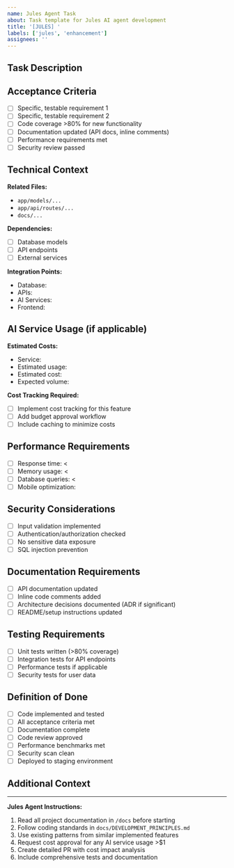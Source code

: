 ```yaml
---
name: Jules Agent Task
about: Task template for Jules AI agent development
title: '[JULES] '
labels: ['jules', 'enhancement']
assignees: ''
---
```


## Task Description
<!-- Clear description of what needs to be implemented -->

## Acceptance Criteria
- [ ] Specific, testable requirement 1
- [ ] Specific, testable requirement 2
- [ ] Code coverage >80% for new functionality
- [ ] Documentation updated (API docs, inline comments)
- [ ] Performance requirements met
- [ ] Security review passed

## Technical Context
<!-- Relevant technical information for implementation -->

**Related Files:**
- `app/models/...` 
- `app/api/routes/...`
- `docs/...`

**Dependencies:**
- [ ] Database models
- [ ] API endpoints
- [ ] External services

**Integration Points:**
- Database: <!-- tables/models involved -->
- APIs: <!-- endpoints affected -->
- AI Services: <!-- if applicable, with cost estimate -->
- Frontend: <!-- components affected -->

## AI Service Usage (if applicable)
**Estimated Costs:**
- Service: <!-- e.g., OpenAI GPT-4 -->
- Estimated usage: <!-- e.g., 1000 tokens per operation -->
- Estimated cost: <!-- e.g., $0.06 per operation -->
- Expected volume: <!-- e.g., 100 operations/day -->

**Cost Tracking Required:**
- [ ] Implement cost tracking for this feature
- [ ] Add budget approval workflow
- [ ] Include caching to minimize costs

## Performance Requirements
- [ ] Response time: < <!-- specify time -->
- [ ] Memory usage: < <!-- specify limit -->
- [ ] Database queries: < <!-- specify limit -->
- [ ] Mobile optimization: <!-- specific requirements -->

## Security Considerations
- [ ] Input validation implemented
- [ ] Authentication/authorization checked
- [ ] No sensitive data exposure
- [ ] SQL injection prevention

## Documentation Requirements
- [ ] API documentation updated
- [ ] Inline code comments added
- [ ] Architecture decisions documented (ADR if significant)
- [ ] README/setup instructions updated

## Testing Requirements
- [ ] Unit tests written (>80% coverage)
- [ ] Integration tests for API endpoints
- [ ] Performance tests if applicable
- [ ] Security tests for user data

## Definition of Done
- [ ] Code implemented and tested
- [ ] All acceptance criteria met
- [ ] Documentation complete
- [ ] Code review approved
- [ ] Performance benchmarks met
- [ ] Security scan clean
- [ ] Deployed to staging environment

## Additional Context
<!-- Any other relevant information, screenshots, examples, etc. -->

---

**Jules Agent Instructions:**
1. Read all project documentation in `/docs` before starting
2. Follow coding standards in `docs/DEVELOPMENT_PRINCIPLES.md`
3. Use existing patterns from similar implemented features
4. Request cost approval for any AI service usage >$1
5. Create detailed PR with cost impact analysis
6. Include comprehensive tests and documentation